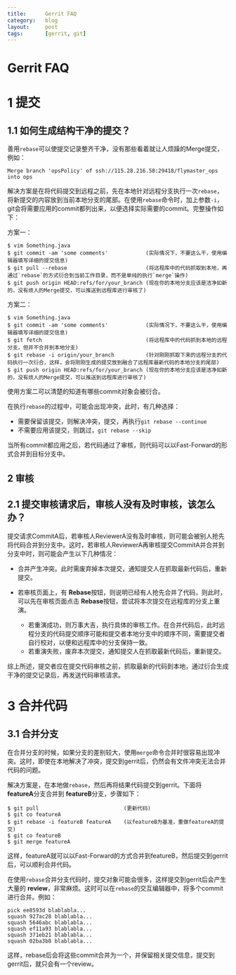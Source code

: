 ```yaml
---
title:      Gerrit FAQ
category:   blog
layout:     post
tags:       [gerrit, git]
---
```



Gerrit FAQ
=============

# 1 提交

## 1.1 如何生成结构干净的提交？

善用`rebase`可以使提交记录整齐干净，没有那些看着就让人烦躁的Merge提交，例如：

    Merge branch 'opsPolicy' of ssh://115.28.216.58:29418/flymaster_ops into ops

解决方案是在将代码提交到远程之前，先在本地针对远程分支执行一次`rebase`，将新提交的内容放到当前本地分支的尾部。在使用`rebase`命令时，加上参数`-i`，git会将需要应用的commit都列出来，以便选择实际需要的commit。完整操作如下：

方案一：

    $ vim Something.java
    $ git commit -am 'some comments'            (实际情况下，不要这么干，使用编辑器填写详细的提交信息)
    $ git pull --rebase                         (将远程库中的代码抓取到本地，再通过`rebase`的方式衍合到当前工作目录，而不是单纯的执行`merge`操作)    
    $ git push origin HEAD:refs/for/your_branch (现在你的本地分支应该是洁净如新的，没有烦人的Merge提交，可以推送到远程库进行审核了)

方案二：

    $ vim Something.java
    $ git commit -am 'some comments'            (实际情况下，不要这么干，使用编辑器填写详细的提交信息)
    $ git fetch                                 (将远程库中的代码抓到本地的远程分支，但并不合并到本地分支)
    $ git rebase -i origin/your_branch          (针对刚刚抓取下来的远程分支的代码执行一次衍合，这样，会将刚刚生成的提交放到融合了远程库最新代码的本地分支的尾部)
    $ git push origin HEAD:refs/for/your_branch (现在你的本地分支应该是洁净如新的，没有烦人的Merge提交，可以推送到远程库进行审核了)

使用方案二可以清楚的知道有哪些commit对象会被衍合。

在执行`rebase`的过程中，可能会出现冲突，此时，有几种选择：

* 需要保留该提交，则解决冲突，提交，再执行`git rebase --continue`
* 不需要应用该提交，则跳过，`git rebase --skip`

当所有commit都应用之后，若代码通过了审核，则代码可以以Fast-Forward的形式合并到目标分支中。

## 2 审核

## 2.1 提交审核请求后，审核人没有及时审核，该怎么办？

提交请求CommitA后，若审核人ReviewerA没有及时审核，则可能会被别人抢先将代码合并到分支中。这时，若审核人ReviewerA再审核提交CommitA并合并到分支中时，则可能会产生以下几种情况：

* 合并产生冲突。此时需废弃掉本次提交，通知提交人在抓取最新代码后，重新提交。
* 若审核页面上，有 **Rebase**按钮，则说明已经有人抢先合并了代码，则此时，可以先在审核页面点击 **Rebase**按钮，尝试将本次提交在远程库的分支上重演。

    * 若重演成功，则万事大吉，执行具体的审核工作。在合并代码后，此时远程分支的代码提交顺序可能和提交者本地分支中的顺序不同，需要提交者自行校对，以便和远程库中的分支保持一致。
    * 若重演失败，废弃本次提交，通知提交人在抓取最新代码后，重新提交。

综上所述，提交者应在提交代码审核之前，抓取最新的代码到本地，通过衍合生成干净的提交记录后，再发送代码审核请求。

# 3 合并代码

## 3.1 合并分支

在合并分支的时候，如果分支的差别较大，使用`merge`命令合并时很容易出现冲突。这时，即使在本地解决了冲突，提交到gerrit后，仍然会有文件冲突无法合并代码的问题。

解决方案是，在本地做`rebase`，然后再将结果代码提交到gerrit。下面将 **featureA**分支合并到 **featureB**分支，步骤如下：

    $ git pull                           (更新代码)
    $ git co featureA       
    $ git rebase -i featureB featureA    (以featureB为基准，重做featureA的提交)
    $ git co featureB
    $ git merge featureA

这样，featureA就可以以Fast-Forward的方式合并到featureB，然后提交到gerrit后，可以顺利合并代码。

在使用`rebase`合并分支代码时，提交对象可能会很多，这样提交到gerrit后会产生大量的 **review**，非常麻烦。这时可以在`rebase`的交互编辑器中，将多个commit进行合并。例如：

    pick ee8593d blablabla...
    squash 927ac28 blablabla...
    squash 5646abc blablabla...
    squash ef11a93 blablabla...
    squash 371eb21 blablabla...
    squash 02ba3b8 blablabla...

这样，rebase后会将这些commit合并为一个，并保留相关提交信息，提交到gerrit后，就只会有一个review。